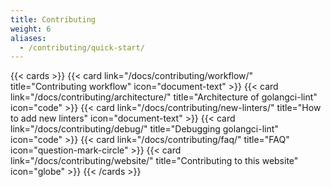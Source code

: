 ```yaml
---
title: Contributing
weight: 6
aliases:
  - /contributing/quick-start/
---
```


{{< cards >}}
  {{< card link="/docs/contributing/workflow/" title="Contributing workflow" icon="document-text" >}}
  {{< card link="/docs/contributing/architecture/" title="Architecture of golangci-lint" icon="code" >}}
  {{< card link="/docs/contributing/new-linters/" title="How to add new linters" icon="document-text" >}}
  {{< card link="/docs/contributing/debug/" title="Debugging golangci-lint" icon="code" >}}
  {{< card link="/docs/contributing/faq/" title="FAQ" icon="question-mark-circle" >}}
  {{< card link="/docs/contributing/website/" title="Contributing to this website" icon="globe" >}}
{{< /cards >}}
